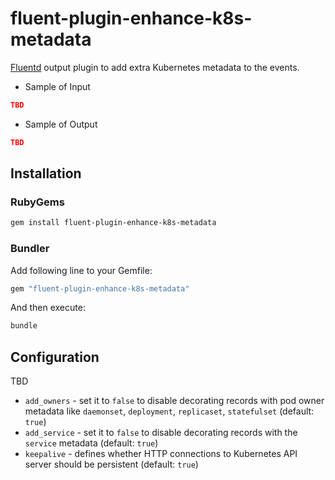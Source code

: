 # fluent-plugin-enhance-k8s-metadata

[Fluentd](https://fluentd.org/) output plugin to add extra Kubernetes metadata to the events.

- Sample of Input

```json
TBD
```

- Sample of Output

```json
TBD
```

## Installation

### RubyGems

```sh
gem install fluent-plugin-enhance-k8s-metadata
```

### Bundler

Add following line to your Gemfile:

```ruby
gem "fluent-plugin-enhance-k8s-metadata"
```

And then execute:

```sh
bundle
```

## Configuration

TBD

- `add_owners` - set it to `false` to disable decorating records with pod owner metadata
  like `daemonset`, `deployment`, `replicaset`, `statefulset` (default: `true`)
- `add_service` - set it to `false` to disable decorating records with the `service` metadata (default: `true`)
- `keepalive` - defines whether HTTP connections to Kubernetes API server should be persistent (default: `true`)
